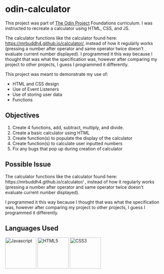 # odin-calculator
This project was part of <a href="https://www.theodinproject.com/">The Odin Project</a> Foundations curriculum.
I was instructed to recreate a calculator using HTML, CSS, and JS.

The calculator functions like the calculator found here: https://mrbuddh4.github.io/calculator/, instead of how it regularly works (pressing a number after operator and same operator twice doesn't evaluate current number displayed).
I programmed it this way because I thought that was what the specification was, however after comparing my project to other projects, I guess I programmed it differently.

<p>This project was meant to demonstrate my use of:</p>
<ul>
  <li>HTML and CSS design</li>
  <li>Use of Event Listeners</li>
  <li>Use of storing user data</li>
  <li>Functions</li>
</ul>

## Objectives
<ol>
  <li>Create 4 functions, add, subtract, multiply, and divide.</li>
  <li>Create a basic calculator using HTML</li>
  <li>Create function(s) to populate the display of the calculator</li>
  <li>Create function(s) to calculate user inputted numbers</li>
  <li>Fix any bugs that pop up during creation of calculator</li>
</ol>

## Possible Issue
<p>The calculator functions like the calculator found here: https://mrbuddh4.github.io/calculator/ , instead of how it regularly works (pressing a number after operator and same operator twice doesn't evaluate current number displayed).</p>
<p>I programmed it this way because I thought that was what the specification was, however after comparing my project to other projects, I guess I programmed it differently.</p>


## Languages Used
<a href="https://javascript.info/"><img width="100" alt="Javascript" src="https://cdn.jsdelivr.net/gh/devicons/devicon/icons/javascript/javascript-plain.svg" /></a> <a href="https://html.com/html5/"><img width="100" alt="HTML5" src="https://cdn.jsdelivr.net/gh/devicons/devicon/icons/html5/html5-plain-wordmark.svg" /></a> <a href="https://css3.com/"><img width="100" alt="CSS3" src="https://cdn.jsdelivr.net/gh/devicons/devicon/icons/css3/css3-plain-wordmark.svg" /></a>
